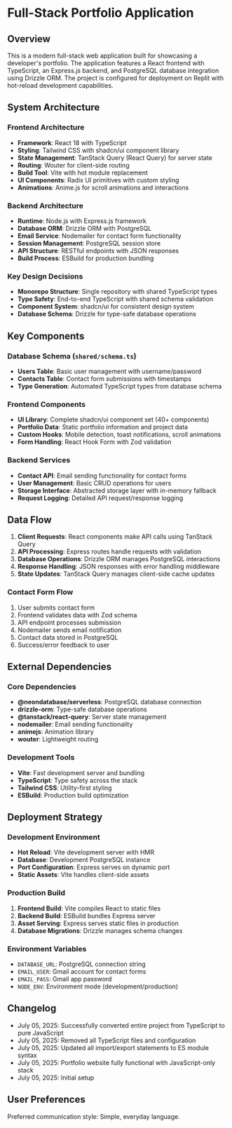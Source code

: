 # Full-Stack Portfolio Application

## Overview

This is a modern full-stack web application built for showcasing a developer's portfolio. The application features a React frontend with TypeScript, an Express.js backend, and PostgreSQL database integration using Drizzle ORM. The project is configured for deployment on Replit with hot-reload development capabilities.

## System Architecture

### Frontend Architecture
- **Framework**: React 18 with TypeScript
- **Styling**: Tailwind CSS with shadcn/ui component library
- **State Management**: TanStack Query (React Query) for server state
- **Routing**: Wouter for client-side routing
- **Build Tool**: Vite with hot module replacement
- **UI Components**: Radix UI primitives with custom styling
- **Animations**: Anime.js for scroll animations and interactions

### Backend Architecture
- **Runtime**: Node.js with Express.js framework
- **Database ORM**: Drizzle ORM with PostgreSQL
- **Email Service**: Nodemailer for contact form functionality
- **Session Management**: PostgreSQL session store
- **API Structure**: RESTful endpoints with JSON responses
- **Build Process**: ESBuild for production bundling

### Key Design Decisions
- **Monorepo Structure**: Single repository with shared TypeScript types
- **Type Safety**: End-to-end TypeScript with shared schema validation
- **Component System**: shadcn/ui for consistent design system
- **Database Schema**: Drizzle for type-safe database operations

## Key Components

### Database Schema (`shared/schema.ts`)
- **Users Table**: Basic user management with username/password
- **Contacts Table**: Contact form submissions with timestamps
- **Type Generation**: Automated TypeScript types from database schema

### Frontend Components
- **UI Library**: Complete shadcn/ui component set (40+ components)
- **Portfolio Data**: Static portfolio information and project data
- **Custom Hooks**: Mobile detection, toast notifications, scroll animations
- **Form Handling**: React Hook Form with Zod validation

### Backend Services
- **Contact API**: Email sending functionality for contact forms
- **User Management**: Basic CRUD operations for users
- **Storage Interface**: Abstracted storage layer with in-memory fallback
- **Request Logging**: Detailed API request/response logging

## Data Flow

1. **Client Requests**: React components make API calls using TanStack Query
2. **API Processing**: Express routes handle requests with validation
3. **Database Operations**: Drizzle ORM manages PostgreSQL interactions
4. **Response Handling**: JSON responses with error handling middleware
5. **State Updates**: TanStack Query manages client-side cache updates

### Contact Form Flow
1. User submits contact form
2. Frontend validates data with Zod schema
3. API endpoint processes submission
4. Nodemailer sends email notification
5. Contact data stored in PostgreSQL
6. Success/error feedback to user

## External Dependencies

### Core Dependencies
- **@neondatabase/serverless**: PostgreSQL database connection
- **drizzle-orm**: Type-safe database operations
- **@tanstack/react-query**: Server state management
- **nodemailer**: Email sending functionality
- **animejs**: Animation library
- **wouter**: Lightweight routing

### Development Tools
- **Vite**: Fast development server and bundling
- **TypeScript**: Type safety across the stack
- **Tailwind CSS**: Utility-first styling
- **ESBuild**: Production build optimization

## Deployment Strategy

### Development Environment
- **Hot Reload**: Vite development server with HMR
- **Database**: Development PostgreSQL instance
- **Port Configuration**: Express serves on dynamic port
- **Static Assets**: Vite handles client-side assets

### Production Build
1. **Frontend Build**: Vite compiles React to static files
2. **Backend Build**: ESBuild bundles Express server
3. **Asset Serving**: Express serves static files in production
4. **Database Migrations**: Drizzle manages schema changes

### Environment Variables
- `DATABASE_URL`: PostgreSQL connection string
- `EMAIL_USER`: Gmail account for contact forms
- `EMAIL_PASS`: Gmail app password
- `NODE_ENV`: Environment mode (development/production)

## Changelog
- July 05, 2025: Successfully converted entire project from TypeScript to pure JavaScript
- July 05, 2025: Removed all TypeScript files and configuration
- July 05, 2025: Updated all import/export statements to ES module syntax
- July 05, 2025: Portfolio website fully functional with JavaScript-only stack
- July 05, 2025: Initial setup

## User Preferences

Preferred communication style: Simple, everyday language.